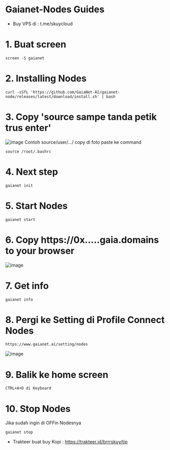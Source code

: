 # Gaianet-Nodes Guides 

- Buy VPS di : t.me/skuycloud

# 1. Buat screen
```
screen -S gaianet
```
# 2. Installing Nodes
```
curl -sSfL 'https://github.com/GaiaNet-AI/gaianet-node/releases/latest/download/install.sh' | bash
```
# 3. Copy 'source sampe tanda petik trus enter'
![image](https://github.com/user-attachments/assets/4bf8fe53-ac7a-4937-8f8d-5ba1f2cdbb61)
Contoh source/user/.../ copy di foto paste ke command
```
source /root/.bashrc
```
# 4. Next step
``` 
gaianet init
```
# 5. Start Nodes
```
gaianet start
```
# 6. Copy https://0x.....gaia.domains to your browser
![image](https://github.com/user-attachments/assets/36912546-3be0-4256-9c5f-5234ab723ed4)
# 7. Get info 
```
gaianet info
```
# 8. Pergi ke Setting di Profile Connect Nodes
```
https://www.gaianet.ai/setting/nodes
```
![image](https://github.com/user-attachments/assets/dc68e346-1a7d-451f-8702-8fa49055bdd7)

# 9. Balik ke home screen
```
CTRL+A+D di Keyboard
```
# 10. Stop Nodes
Jika sudah ingin di OFFin Nodesnya
```
gaianet stop
```
- Trakteer buat buy Kopi : https://trakteer.id/brrrskuy/tip

